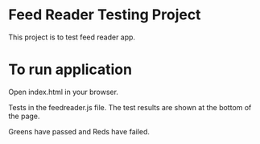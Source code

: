 # Feed Reader Testing Project

This project is to test feed reader app.

# To run application

Open index.html in your browser. 

Tests in the feedreader.js file. The test results are shown at the bottom of the page.

Greens have passed and Reds have failed.
